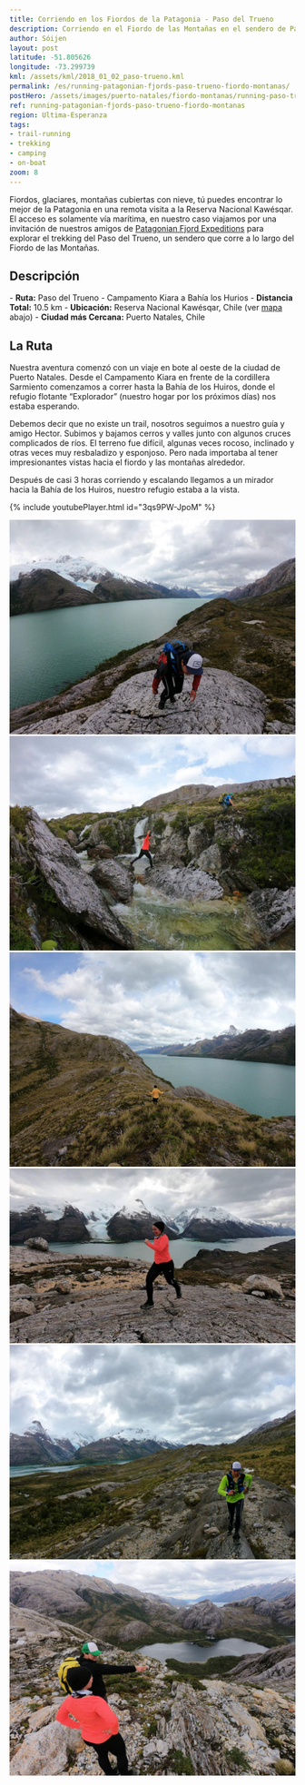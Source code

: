 ```yaml
---
title: Corriendo en los Fiordos de la Patagonia - Paso del Trueno
description: Corriendo en el Fiordo de las Montañas en el sendero de Paso del Trueno junto a nuestros amigos de Patagonian Fjord Expeditions.
author: Sóijen
layout: post
latitude: -51.805626
longitude: -73.299739
kml: /assets/kml/2018_01_02_paso-trueno.kml
permalink: /es/running-patagonian-fjords-paso-trueno-fiordo-montanas/
postHero: /assets/images/puerto-natales/fiordo-montanas/running-paso-trueno.jpg
ref: running-patagonian-fjords-paso-trueno-fiordo-montanas
region: Ultima-Esperanza
tags:
- trail-running
- trekking
- camping
- on-boat
zoom: 8
---
```


Fiordos, glaciares, montañas cubiertas con nieve, tú puedes encontrar lo mejor de la Patagonia en una remota visita a la Reserva Nacional Kawésqar. El acceso es solamente vía marítima, en nuestro caso viajamos por una invitación de nuestros amigos de <a href="http://www.patagonianfjords.com/" target="_blank">Patagonian Fjord Expeditions</a> para explorar el trekking del Paso del Trueno, un sendero que corre a lo largo del Fiordo de las Montañas.

<h2>Descripción</h2>
- <strong>Ruta:</strong> Paso del Trueno - Campamento Kiara a Bahía los Hurios
- <strong>Distancia Total:</strong> 10.5 km
- <strong>Ubicación:</strong> Reserva Nacional Kawésqar, Chile (ver <a href="#map">mapa</a> abajo)
- <strong>Ciudad más Cercana:</strong> Puerto Natales, Chile

<h2>La Ruta</h2>

Nuestra aventura comenzó con un viaje en bote al oeste de la ciudad de Puerto Natales. Desde el Campamento Kiara en frente de la cordillera Sarmiento comenzamos a correr hasta la Bahía de los Huiros, donde el refugio flotante “Explorador” (nuestro hogar por los próximos días) nos estaba esperando.

Debemos decir que no existe un trail, nosotros seguimos a nuestro guía y amigo Hector. Subimos y bajamos cerros y valles junto con algunos cruces complicados de ríos. El terreno fue difícil, algunas veces rocoso, inclinado y otras veces muy resbaladizo y esponjoso. Pero nada importaba al tener impresionantes vistas hacia el fiordo y las montañas alrededor.

Después de casi 3 horas corriendo y escalando llegamos a un mirador hacia la Bahía de los Huiros, nuestro refugio estaba a la vista.


{% include youtubePlayer.html id="3qs9PW-JpoM" %}

<img src="/assets/images/puerto-natales/fiordo-montanas/paso-trueno-glaciar.jpg" alt="Trekking Paso Trueno fiordo de Montanas">
<div class="img-caption"></div>
<img src="/assets/images/puerto-natales/fiordo-montanas/paso-trueno-river.jpg" alt="Trekking Paso Trueno fiordo de Montanas">
<div class="img-caption"></div>
<img src="/assets/images/puerto-natales/fiordo-montanas/paso-trueno.jpg" alt="Trekking Paso Trueno fiordo de Montanas">
<div class="img-caption"></div>
<img src="/assets/images/puerto-natales/fiordo-montanas/running-paso-trueno-glaciar.jpg" alt="Trekking Paso Trueno fiordo de Montanas">
<div class="img-caption"></div>
<img src="/assets/images/puerto-natales/fiordo-montanas/run-paso-trueno.jpg" alt="Trekking Paso Trueno fiordo de Montanas">
<div class="img-caption"></div>
<img src="/assets/images/puerto-natales/fiordo-montanas/bahia-los-hurios.jpg" alt="Trekking Paso Trueno fiordo de Montanas">
<div class="img-caption"></div>
